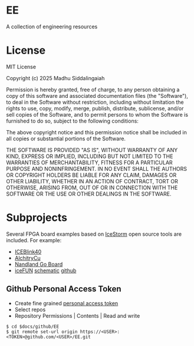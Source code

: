# EE
A collection of engineering resources

# License

MIT License

Copyright (c) 2025 Madhu Siddalingaiah

Permission is hereby granted, free of charge, to any person obtaining a copy
of this software and associated documentation files (the "Software"), to deal
in the Software without restriction, including without limitation the rights
to use, copy, modify, merge, publish, distribute, sublicense, and/or sell
copies of the Software, and to permit persons to whom the Software is
furnished to do so, subject to the following conditions:

The above copyright notice and this permission notice shall be included in all
copies or substantial portions of the Software.

THE SOFTWARE IS PROVIDED "AS IS", WITHOUT WARRANTY OF ANY KIND, EXPRESS OR
IMPLIED, INCLUDING BUT NOT LIMITED TO THE WARRANTIES OF MERCHANTABILITY,
FITNESS FOR A PARTICULAR PURPOSE AND NONINFRINGEMENT. IN NO EVENT SHALL THE
AUTHORS OR COPYRIGHT HOLDERS BE LIABLE FOR ANY CLAIM, DAMAGES OR OTHER
LIABILITY, WHETHER IN AN ACTION OF CONTRACT, TORT OR OTHERWISE, ARISING FROM,
OUT OF OR IN CONNECTION WITH THE SOFTWARE OR THE USE OR OTHER DEALINGS IN THE
SOFTWARE.

# Subprojects

Several FPGA board examples based on [IceStorm](https://clifford.at/icestorm) open source tools are included. For example:

* [ICEBlink40](https://www.latticesemi.com/iceblink40-hx1k)
* [AlchitryCu](https://www.sparkfun.com/products/16526)
* [Nandland Go Board](https://nandland.com/the-go-board/) 
* [iceFUN](https://www.robotshop.com/products/icefun-fpga-board) [schematic](https://cdn.robotshop.com/media/d/dev/rb-dev-99/pdf/icefun-fpga-board-schematic.pdf) [github](https://github.com/devantech/iceFUN)

## Github Personal Access Token

* Create fine grained [personal access token](https://docs.github.com/en/authentication/keeping-your-account-and-data-secure/managing-your-personal-access-tokens#creating-a-fine-grained-personal-access-token)
 * Select repos
 * Repository Permissions | Contents  | Read and write

```
$ cd $docs/github/EE
$ git remote set-url origin https://<USER>:<TOKEN>@github.com/<USER>/EE.git
```
